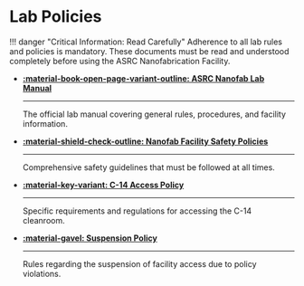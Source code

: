 # Lab Policies

!!! danger "Critical Information: Read Carefully"
    Adherence to all lab rules and policies is mandatory. These documents must be read and understood completely before using the ASRC Nanofabrication Facility. 

<div class="grid cards" markdown>

-   __[:material-book-open-page-variant-outline: ASRC Nanofab Lab Manual](manual/)__

    ---
    
    The official lab manual covering general rules, procedures, and facility information.

-   __[:material-shield-check-outline: Nanofab Facility Safety Policies](safety/)__

    ---

    Comprehensive safety guidelines that must be followed at all times.

-   __[:material-key-variant: C-14 Access Policy](c14/)__

    ---

    Specific requirements and regulations for accessing the C-14 cleanroom.

-   __[:material-gavel: Suspension Policy](suspension/)__

    ---

    Rules regarding the suspension of facility access due to policy violations.

</div>
